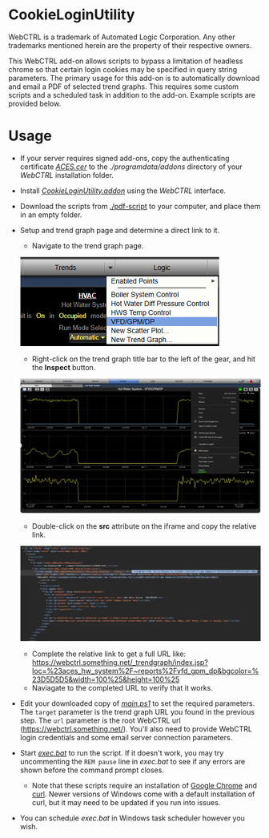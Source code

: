# CookieLoginUtility

WebCTRL is a trademark of Automated Logic Corporation. Any other trademarks mentioned herein are the property of their respective owners.

This WebCTRL add-on allows scripts to bypass a limitation of headless chrome so that certain login cookies may be specified in query string parameters. The primary usage for this add-on is to automatically download and email a PDF of selected trend graphs. This requires some custom scripts and a scheduled task in addition to the add-on. Example scripts are provided below.

# Usage

- If your server requires signed add-ons, copy the authenticating certificate [*ACES.cer*](https://github.com/automatic-controls/addon-dev-script/blob/main/ACES.cer?raw=true) to the *./programdata/addons* directory of your *WebCTRL* installation folder.
- Install [*CookieLoginUtility.addon*](https://github.com/automatic-controls/cookie-addon/releases/latest/download/CookieLoginUtility.addon) using the *WebCTRL* interface.
- Download the scripts from [./pdf-script](https://github.com/automatic-controls/cookie-addon/releases/latest/download/pdf-script.zip) to your computer, and place them in an empty folder.
- Setup and trend graph page and determine a direct link to it.
  - Navigate to the trend graph page.
  
  ![](./images/trend-1.png)

  - Right-click on the trend graph title bar to the left of the gear, and hit the **Inspect** button.
  
  ![](./images/trend-2.png)

  - Double-click on the **src** attribute on the iframe and copy the relative link.

  ![](./images/trend-3.png)

  - Complete the relative link to get a full URL like: https://webctrl.something.net/_trendgraph/index.jsp?loc=%23aces_hw_system%2F~reports%2Fvfd_gpm_dp&bgcolor=%23D5D5D5&width=100%25&height=100%25
  - Naviagate to the completed URL to verify that it works.
- Edit your downloaded copy of [*main.ps1*](./pdf-script/main.ps1) to set the required parameters. The `target` parameter is the trend graph URL you found in the previous step. The `url` parameter is the root WebCTRL url (https://webctrl.something.net/). You'll also need to provide WebCTRL login credentials and some email server connection parameters.
- Start [*exec.bat*](./pdf-script/exec.bat) to run the script. If it doesn't work, you may try uncommenting the `REM pause` line in *exec.bat* to see if any errors are shown before the command prompt closes.
  - Note that these scripts require an installation of [Google Chrome](https://www.google.com/chrome/dr/download/) and [curl](https://curl.se/windows/). Newer versions of Windows come with a default installation of curl, but it may need to be updated if you run into issues.
- You can schedule *exec.bat* in Windows task scheduler however you wish.